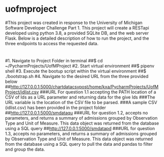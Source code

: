 # uofmproject
#This project was created in response to the University of Michigan Software Developer Challenge Part 1. This project will create a RESTapi developed using python 3.8, a provided SQLite DB, and the web server Flask. Below is a detailed description of how to run the project, and the three endpoints to access the requested data.

#
#1. Navigate to Project Folder in terminal
##$ cd ~/PycharmProjects/UofMProject
#2. Start virtual environment
##$ pipenv shell
#3. Execute the bootup script within the virtual environment
##$ ./bootstrap.sh
#4. Navigate to the desired URL from the three provided below
##http://127.0.0.1:5000/chartdatacsvpost/home/kxa/PycharmProjects/UofMProject/idlist.csv
###URL For question 1.1 accepting the PATH location of a CSV of Ids as a URL parameter and returning data for the give Ids
###The URL variable is the location of the CSV file to be parsed. 
###A sample CSV (idlist.csv) has been provided in the project folder
##http://127.0.0.1:5000/smdataqu
###URL for question 1.2, accepts no parameters, and returns a summary of admissions grouped by Observation Type and Unit of Measure. This data object was returned from the database using a SQL query
##http://127.0.0.1:5000/smdatapd
###URL for question 1.3, accepts no parameters, and returns a summary of admissions grouped by Observation Type and Unit of Measure. This data object was returned from the database using a SQL query to pull the data and pandas to filter and group the data.
